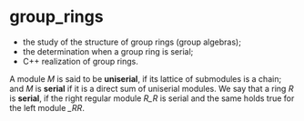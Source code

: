 # group_rings
- the study of the structure of group rings (group algebras);
- the determination when a group ring is serial;
- C++ realization of group rings.

A module *M* is said to be **uniserial**, if its lattice of submodules is a chain; and *M* is **serial** if it is a direct sum of uniserial modules. We say that a ring *R* is **serial**, if the right regular module *R_R* is serial and the same holds true for the left module *_RR*. 
